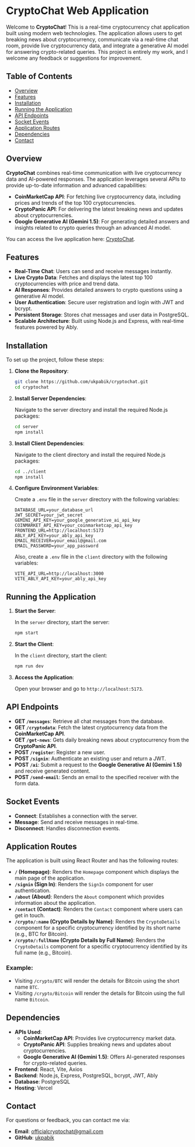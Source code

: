 # CryptoChat Web Application

Welcome to **CryptoChat**! This is a real-time cryptocurrency chat application built using modern web technologies. The application allows users to get breaking news about cryptocurrency, communicate via a real-time chat room, provide live cryptocurrency data, and integrate a generative AI model for answering crypto-related queries. This project is entirely my work, and I welcome any feedback or suggestions for improvement.

## Table of Contents

- [Overview](#overview)
- [Features](#features)
- [Installation](#installation)
- [Running the Application](#running-the-application)
- [API Endpoints](#api-endpoints)
- [Socket Events](#socket-events)
- [Application Routes](#application-routes)
- [Dependencies](#dependencies)
- [Contact](#contact)

## Overview

**CryptoChat** combines real-time communication with live cryptocurrency data and AI-powered responses. The application leverages several APIs to provide up-to-date information and advanced capabilities:

- **CoinMarketCap API**: For fetching live cryptocurrency data, including prices and trends of the top 100 cryptocurrencies.
- **CryptoPanic API**: For delivering the latest breaking news and updates about cryptocurrencies.
- **Google Generative AI (Gemini 1.5)**: For generating detailed answers and insights related to crypto queries through an advanced AI model.


You can access the live application here: [CryptoChat](https://cryptochat-frontend.vercel.app).

## Features

- **Real-Time Chat**: Users can send and receive messages instantly.
- **Live Crypto Data**: Fetches and displays the latest top 100 cryptocurrencies with price and trend data.
- **AI Responses**: Provides detailed answers to crypto questions using a generative AI model.
- **User Authentication**: Secure user registration and login with JWT and bcrypt.
- **Persistent Storage**: Stores chat messages and user data in PostgreSQL.
- **Scalable Architecture**: Built using Node.js and Express, with real-time features powered by Ably.

## Installation

To set up the project, follow these steps:

1. **Clone the Repository**:

    ```sh
    git clone https://github.com/ukpabik/cryptochat.git
    cd cryptochat
    ```

2. **Install Server Dependencies**:

    Navigate to the server directory and install the required Node.js packages:

    ```sh
    cd server
    npm install
    ```

3. **Install Client Dependencies**:

    Navigate to the client directory and install the required Node.js packages:

    ```sh
    cd ../client
    npm install
    ```

4. **Configure Environment Variables**:

    Create a `.env` file in the `server` directory with the following variables:

    ```plaintext
    DATABASE_URL=your_database_url
    JWT_SECRET=your_jwt_secret
    GEMINI_API_KEY=your_google_generative_ai_api_key
    COINMARKET_API_KEY=your_coinmarketcap_api_key
    FRONTEND_URL=http://localhost:5173
    ABLY_API_KEY=your_ably_api_key
    EMAIL_RECEIVER=your_email@gmail.com
    EMAIL_PASSWORD=your_app_password
    ```

    Also, create a `.env` file in the `client` directory with the following variables:

    ```plaintext
    VITE_API_URL=http://localhost:3000
    VITE_ABLY_API_KEY=your_ably_api_key
    ```

## Running the Application

1. **Start the Server**:

    In the `server` directory, start the server:

    ```sh
    npm start
    ```

2. **Start the Client**:

    In the `client` directory, start the client:

    ```sh
    npm run dev
    ```

3. **Access the Application**:

    Open your browser and go to `http://localhost:5173`.

## API Endpoints

- **GET `/messages`**: Retrieve all chat messages from the database.
- **GET `/cryptodata`**: Fetch the latest cryptocurrency data from the **CoinMarketCap API**.
- **GET `/get-news`**: Gets daily breaking news about cryptocurrency from the **CryptoPanic API**.
- **POST `/register`**: Register a new user.
- **POST `/signin`**: Authenticate an existing user and return a JWT.
- **POST `/ai`**: Submit a request to the **Google Generative AI (Gemini 1.5)** and receive generated content.
- **POST `/send-email`**: Sends an email to the specified receiver with the form data.



## Socket Events

- **Connect**: Establishes a connection with the server.
- **Message**: Send and receive messages in real-time.
- **Disconnect**: Handles disconnection events.

## Application Routes

The application is built using React Router and has the following routes:

- **`/` (Homepage)**: Renders the `Homepage` component which displays the main page of the application.
- **`/signin` (Sign In)**: Renders the `SignIn` component for user authentication.
- **`/about` (About)**: Renders the `About` component which provides information about the application.
- **`/contact` (Contact)**: Renders the `Contact` component where users can get in touch.
- **`/crypto/:name` (Crypto Details by Name)**: Renders the `CryptoDetails` component for a specific cryptocurrency identified by its short name (e.g., BTC for Bitcoin).
- **`/crypto/:fullName` (Crypto Details by Full Name)**: Renders the `CryptoDetails` component for a specific cryptocurrency identified by its full name (e.g., Bitcoin).

### Example:
- Visiting `/crypto/BTC` will render the details for Bitcoin using the short name `BTC`.
- Visiting `/crypto/Bitcoin` will render the details for Bitcoin using the full name `Bitcoin`.

## Dependencies

- **APIs Used**:
  - **CoinMarketCap API**: Provides live cryptocurrency market data.
  - **CryptoPanic API**: Supplies breaking news and updates about cryptocurrencies.
  - **Google Generative AI (Gemini 1.5)**: Offers AI-generated responses for crypto-related queries.
- **Frontend**: React, Vite, Axios
- **Backend**: Node.js, Express, PostgreSQL, bcrypt, JWT, Ably
- **Database**: PostgreSQL
- **Hosting**: Vercel

  
## Contact

For questions or feedback, you can contact me via:

- **Email**: officialcryptochat@gmail.com
- **GitHub**: [ukpabik](https://github.com/ukpabik)
